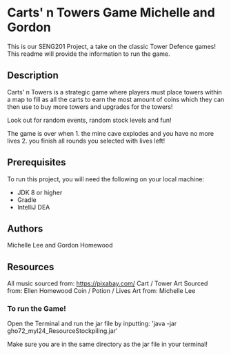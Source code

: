 # Carts' n Towers Game Michelle and Gordon
This is our SENG201 Project, a take on the classic Tower Defence games!
This readme will provide the information to run the game.

## Description
Carts' n Towers is a strategic game where players must place towers within a map to fill as all the carts to earn the most amount of coins which they can then use to buy more towers and upgrades for the towers!

Look out for random events, random stock levels and fun!

The game is over when 1. the mine cave explodes and you have no more lives 2. you finish all rounds you selected with lives left!

## Prerequisites
To run this project, you will need the following on your local machine:
- JDK 8 or higher
- Gradle
- IntelliJ DEA

## Authors
Michelle Lee and Gordon Homewood


## Resources
All music sourced from: https://pixabay.com/
Cart / Tower Art Sourced from: Ellen Homewood
Coin / Potion / Lives Art from: Michelle Lee


### To run the Game!
Open the Terminal and run the jar file by inputting:
'java -jar gho72_myl24_ResourceStockpiling.jar'

Make sure you are in the same directory as the jar file in your terminal!
